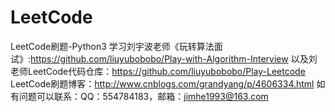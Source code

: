 # LeetCode
LeetCode刷题-Python3
学习刘宇波老师《玩转算法面试》:https://github.com/liuyubobobo/Play-with-Algorithm-Interview
以及刘老师LeetCode代码仓库：https://github.com/liuyubobobo/Play-Leetcode
LeetCode刷题博客：http://www.cnblogs.com/grandyang/p/4606334.html
如有问题可以联系：QQ：554784183，邮箱：jimhe1993@163.com
